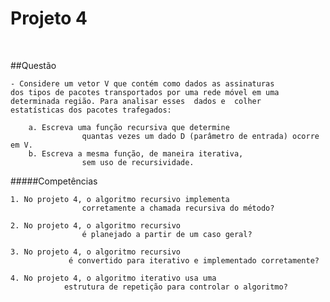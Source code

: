 # Projeto 4

</br>

##Questão

    - Considere um vetor V que contém como dados as assinaturas
    dos tipos de pacotes transportados por uma rede móvel em uma determinada região. Para analisar esses  dados e  colher 
    estatísticas dos pacotes trafegados:

        a. Escreva uma função recursiva que determine
                    quantas vezes um dado D (parâmetro de entrada) ocorre em V.
        b. Escreva a mesma função, de maneira iterativa,
                    sem uso de recursividade.

#####Competências 

    1. No projeto 4, o algoritmo recursivo implementa
                    corretamente a chamada recursiva do método?

    2. No projeto 4, o algoritmo recursivo
                    é planejado a partir de um caso geral?

    3. No projeto 4, o algoritmo recursivo
                 é convertido para iterativo e implementado corretamente?

    4. No projeto 4, o algoritmo iterativo usa uma 
                estrutura de repetição para controlar o algoritmo?
